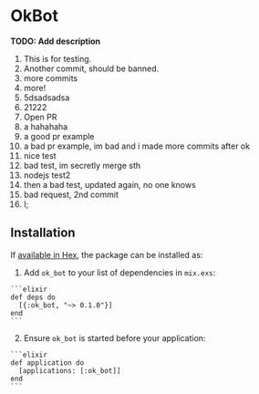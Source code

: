 # OkBot

**TODO: Add description** 
  1. This is for testing.
  2. Another commit, should be banned.
  3. more commits
  4. more!
  5. 5dsadsadsa
  6. 21222
  7. Open PR
  8. a hahahaha
  9. a good pr example
  10. a bad pr example, im bad and i made more commits after ok
  11. nice test
  12. bad test, im secretly merge sth
  13. nodejs test2
  14. then a bad test, updated again, no one knows
  15. bad request, 2nd commit
  16. l;

## Installation

If [available in Hex](https://hex.pm/docs/publish), the package can be installed as:

  1. Add `ok_bot` to your list of dependencies in `mix.exs`:

    ```elixir
    def deps do
      [{:ok_bot, "~> 0.1.0"}]
    end
    ```

  2. Ensure `ok_bot` is started before your application:

    ```elixir
    def application do
      [applications: [:ok_bot]]
    end
    ```

